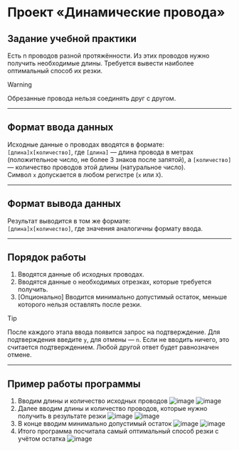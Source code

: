 # Проект «Динамические провода»

## Задание учебной практики

Есть n проводов разной протяжённости.
Из этих проводов нужно получить необходимые длины.
Требуется вывести наиболее оптимальный способ их резки.

> [!WARNING]  
> Обрезанные провода нельзя соединять друг с другом.

---

## Формат ввода данных

Исходные данные о проводах вводятся в формате:  
`[длина]x[количество]`, где `[длина]` — длина провода в метрах (положительное число, не более 3 знаков после запятой), а `[количество]` — количество проводов этой длины (натуральное число).  
Символ `x` допускается в любом регистре (`x` или `X`).

---

## Формат вывода данных

Результат выводится в том же формате:  
`[длина]x[количество]`, где значения аналогичны формату ввода.

---

## Порядок работы

1. Вводятся данные об исходных проводах.
2. Вводятся данные о необходимых отрезках, которые требуется получить.
3. [Опционально] Вводится минимально допустимый остаток, меньше которого нельзя оставлять после резки.

> [!TIP]  
> После каждого этапа ввода появится запрос на подтверждение.
> Для подтверждения введите `y`, для отмены — `n`.
> Если не вводить ничего, это считается подтверждением. Любой другой ответ будет равнозначен отмене.

---

## Пример работы программы

1. Вводим длины и количество исходных проводов ![image](https://github.com/user-attachments/assets/92bbd305-d1ea-4a4e-8070-ef112eb7d5ea) ![image](https://github.com/user-attachments/assets/8ebba889-14e6-4099-86bc-5cb24f68fe4a)
2. Далее вводим длины и количество проводов, которые нужно получить в результате резки ![image](https://github.com/user-attachments/assets/de117d1e-7ac9-4d53-9a7d-8cc0686217da) ![image](https://github.com/user-attachments/assets/f1993f0a-c05a-4824-9170-fc02d41674ad)
3. В конце вводим минимально допустимый остаток ![image](https://github.com/user-attachments/assets/32bfdb83-fb11-47e2-836b-420136c0e772) ![image](https://github.com/user-attachments/assets/a4a8b654-78b8-4a33-a14a-6fd56ace4d56)
4. Итого программа посчитала самый оптимальный способ резки с учётом остатка ![image](https://github.com/user-attachments/assets/5a8073d6-ddec-42d5-9199-572da152242d)





